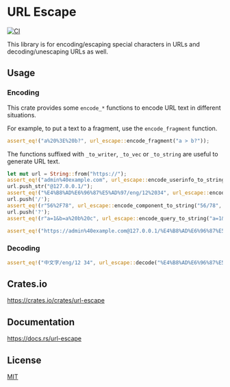 URL Escape
====================

[![CI](https://github.com/magiclen/url-escape/actions/workflows/ci.yml/badge.svg)](https://github.com/magiclen/url-escape/actions/workflows/ci.yml)

This library is for encoding/escaping special characters in URLs and decoding/unescaping URLs as well.

## Usage

### Encoding

This crate provides some `encode_*` functions to encode URL text in different situations.

For example, to put a text to a fragment, use the `encode_fragment` function.

```rust
assert_eq!("a%20%3E%20b?", url_escape::encode_fragment("a > b?"));
```

The functions suffixed with `_to_writer`, `_to_vec` or `_to_string` are useful to generate URL text.

```rust
let mut url = String::from("https://");
assert_eq!("admin%40example.com", url_escape::encode_userinfo_to_string("admin@example.com", &mut url));
url.push_str("@127.0.0.1/");
assert_eq!("%E4%B8%AD%E6%96%87%E5%AD%97/eng/12%2034", url_escape::encode_path_to_string("中文字/eng/12 34", &mut url));
url.push('/');
assert_eq!(r"56%2F78", url_escape::encode_component_to_string("56/78", &mut url));
url.push('?');
assert_eq!(r"a=1&b=a%20b%20c", url_escape::encode_query_to_string("a=1&b=a b c", &mut url));

assert_eq!("https://admin%40example.com@127.0.0.1/%E4%B8%AD%E6%96%87%E5%AD%97/eng/12%2034/56%2F78?a=1&b=a%20b%20c", url);
```

### Decoding

```rust
assert_eq!("中文字/eng/12 34", url_escape::decode("%E4%B8%AD%E6%96%87%E5%AD%97/eng/12%2034"));
```

## Crates.io

https://crates.io/crates/url-escape

## Documentation

https://docs.rs/url-escape

## License

[MIT](LICENSE)